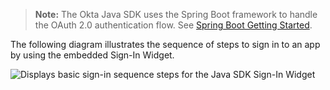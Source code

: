 > **Note:** The Okta Java SDK uses the Spring Boot framework to handle the OAuth 2.0 authentication flow. See [Spring Boot Getting Started](https://spring.io/guides/gs/spring-boot/).

The following diagram illustrates the sequence of steps to sign in to an app by using the embedded Sign-In Widget.

<div class="full">

![Displays basic sign-in sequence steps for the Java SDK Sign-In Widget](/img/oie-embedded-sdk/oie-embedded-widget-use-case-sign-in-java.png)

</div>
